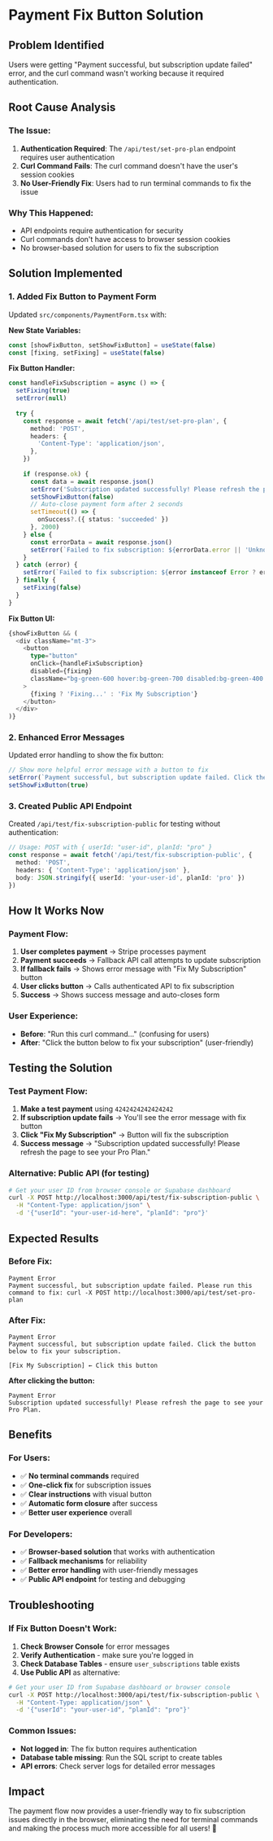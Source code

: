 # Payment Fix Button Solution

## Problem Identified
Users were getting "Payment successful, but subscription update failed" error, and the curl command wasn't working because it required authentication.

## Root Cause Analysis

### **The Issue:**
1. **Authentication Required**: The `/api/test/set-pro-plan` endpoint requires user authentication
2. **Curl Command Fails**: The curl command doesn't have the user's session cookies
3. **No User-Friendly Fix**: Users had to run terminal commands to fix the issue

### **Why This Happened:**
- API endpoints require authentication for security
- Curl commands don't have access to browser session cookies
- No browser-based solution for users to fix the subscription

## Solution Implemented

### 1. **Added Fix Button to Payment Form**
Updated `src/components/PaymentForm.tsx` with:

**New State Variables:**
```typescript
const [showFixButton, setShowFixButton] = useState(false)
const [fixing, setFixing] = useState(false)
```

**Fix Button Handler:**
```typescript
const handleFixSubscription = async () => {
  setFixing(true)
  setError(null)
  
  try {
    const response = await fetch('/api/test/set-pro-plan', {
      method: 'POST',
      headers: {
        'Content-Type': 'application/json',
      },
    })
    
    if (response.ok) {
      const data = await response.json()
      setError('Subscription updated successfully! Please refresh the page to see your Pro Plan.')
      setShowFixButton(false)
      // Auto-close payment form after 2 seconds
      setTimeout(() => {
        onSuccess?.({ status: 'succeeded' })
      }, 2000)
    } else {
      const errorData = await response.json()
      setError(`Failed to fix subscription: ${errorData.error || 'Unknown error'}`)
    }
  } catch (error) {
    setError(`Failed to fix subscription: ${error instanceof Error ? error.message : 'Unknown error'}`)
  } finally {
    setFixing(false)
  }
}
```

**Fix Button UI:**
```typescript
{showFixButton && (
  <div className="mt-3">
    <button
      type="button"
      onClick={handleFixSubscription}
      disabled={fixing}
      className="bg-green-600 hover:bg-green-700 disabled:bg-green-400 text-white px-4 py-2 rounded-md text-sm font-medium"
    >
      {fixing ? 'Fixing...' : 'Fix My Subscription'}
    </button>
  </div>
)}
```

### 2. **Enhanced Error Messages**
Updated error handling to show the fix button:

```typescript
// Show more helpful error message with a button to fix
setError(`Payment successful, but subscription update failed. Click the button below to fix your subscription.`)
setShowFixButton(true)
```

### 3. **Created Public API Endpoint**
Created `/api/test/fix-subscription-public` for testing without authentication:

```typescript
// Usage: POST with { userId: "user-id", planId: "pro" }
const response = await fetch('/api/test/fix-subscription-public', {
  method: 'POST',
  headers: { 'Content-Type': 'application/json' },
  body: JSON.stringify({ userId: 'your-user-id', planId: 'pro' })
})
```

## How It Works Now

### **Payment Flow:**
1. **User completes payment** → Stripe processes payment
2. **Payment succeeds** → Fallback API call attempts to update subscription
3. **If fallback fails** → Shows error message with "Fix My Subscription" button
4. **User clicks button** → Calls authenticated API to fix subscription
5. **Success** → Shows success message and auto-closes form

### **User Experience:**
- **Before**: "Run this curl command..." (confusing for users)
- **After**: "Click the button below to fix your subscription" (user-friendly)

## Testing the Solution

### **Test Payment Flow:**
1. **Make a test payment** using `4242424242424242`
2. **If subscription update fails** → You'll see the error message with fix button
3. **Click "Fix My Subscription"** → Button will fix the subscription
4. **Success message** → "Subscription updated successfully! Please refresh the page to see your Pro Plan."

### **Alternative: Public API (for testing)**
```bash
# Get your user ID from browser console or Supabase dashboard
curl -X POST http://localhost:3000/api/test/fix-subscription-public \
  -H "Content-Type: application/json" \
  -d '{"userId": "your-user-id-here", "planId": "pro"}'
```

## Expected Results

### **Before Fix:**
```
Payment Error
Payment successful, but subscription update failed. Please run this command to fix: curl -X POST http://localhost:3000/api/test/set-pro-plan
```

### **After Fix:**
```
Payment Error
Payment successful, but subscription update failed. Click the button below to fix your subscription.

[Fix My Subscription] ← Click this button
```

**After clicking the button:**
```
Payment Error
Subscription updated successfully! Please refresh the page to see your Pro Plan.
```

## Benefits

### **For Users:**
- ✅ **No terminal commands** required
- ✅ **One-click fix** for subscription issues
- ✅ **Clear instructions** with visual button
- ✅ **Automatic form closure** after success
- ✅ **Better user experience** overall

### **For Developers:**
- ✅ **Browser-based solution** that works with authentication
- ✅ **Fallback mechanisms** for reliability
- ✅ **Better error handling** with user-friendly messages
- ✅ **Public API endpoint** for testing and debugging

## Troubleshooting

### **If Fix Button Doesn't Work:**

1. **Check Browser Console** for error messages
2. **Verify Authentication** - make sure you're logged in
3. **Check Database Tables** - ensure `user_subscriptions` table exists
4. **Use Public API** as alternative:

```bash
# Get your user ID from Supabase dashboard or browser console
curl -X POST http://localhost:3000/api/test/fix-subscription-public \
  -H "Content-Type: application/json" \
  -d '{"userId": "your-user-id", "planId": "pro"}'
```

### **Common Issues:**

- **Not logged in**: The fix button requires authentication
- **Database table missing**: Run the SQL script to create tables
- **API errors**: Check server logs for detailed error messages

## Impact

The payment flow now provides a user-friendly way to fix subscription issues directly in the browser, eliminating the need for terminal commands and making the process much more accessible for all users! 🎉
